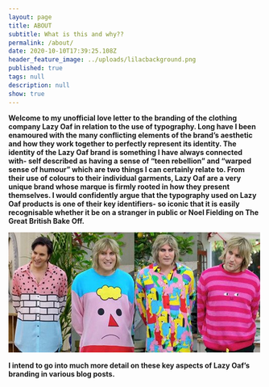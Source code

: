 ```yaml
---
layout: page
title: ABOUT
subtitle: What is this and why??
permalink: /about/
date: 2020-10-10T17:39:25.108Z
header_feature_image: ../uploads/lilacbackground.png
published: true
tags: null
description: null
show: true
---
```

**Welcome to my unofficial love letter to the branding of the clothing company Lazy Oaf in relation to the use of typography. Long have I been enamoured with the many conflicting elements of the brand’s aesthetic and how they work together to perfectly represent its identity. The identity of the Lazy Oaf brand is something I have always connected with- self described as having a sense of “teen rebellion” and “warped sense of humour” which are two things I can certainly relate to. From their use of colours to their individual garments, Lazy Oaf are a very unique brand whose marque is firmly rooted in how they present themselves. I would confidently argue that the typography used on Lazy Oaf products is one of their key identifiers- so iconic that it is easily recognisable whether it be on a stranger in public or Noel Fielding on The Great British Bake Off.** 

![Image credit: Channel 4](../uploads/noelbakeoff.jpg)

**I intend to go into much more detail on these key aspects of Lazy Oaf’s branding in various blog posts.**